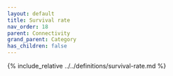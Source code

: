 ```yaml
---
layout: default
title: Survival rate
nav_order: 18
parent: Connectivity
grand_parent: Category
has_children: false
---
```

{% include_relative ../../definitions/survival-rate.md %}
